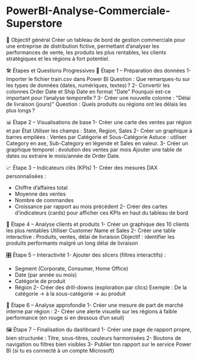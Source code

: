 # PowerBI-Analyse-Commerciale-Superstore
🎯 Objectif général Créer un tableau de bord de gestion commerciale pour une entreprise de distribution fictive, permettant d’analyser les performances de vente, les produits les plus rentables, les clients stratégiques et les régions à fort potentiel.


🛠️ Étapes et Questions Progressives
🧩 Étape 1 – Préparation des données
1- Importer le fichier train.csv dans Power BI
Question : Que remarques-tu sur les types de données (dates, numériques, textes) ?
2- Convertir les colonnes Order Date et Ship Date en format "Date"
Pourquoi est-ce important pour l’analyse temporelle ?
3- Créer une nouvelle colonne : "Délai de livraison (jours)"
Question : Quels produits ou régions ont les délais les plus longs ?

📊 Étape 2 – Visualisations de base
1- Créer une carte des ventes par région et par État
Utiliser les champs : State, Region, Sales
2- Créer un graphique à barres empilées : Ventes par Catégorie et Sous-Catégorie
Astuce : utiliser Category en axe, Sub-Category en légende et Sales en valeur.
3- Créer un graphique temporel : évolution des ventes par mois
Ajouter une table de dates ou extraire le mois/année de Order Date.

📈 Étape 3 – Indicateurs clés (KPIs)
1- Créer des mesures DAX personnalisées :
- Chiffre d’affaires total
- Moyenne des ventes
- Nombre de commandes
- Croissance par rapport au mois précédent
2- Créer des cartes d’indicateurs (cards) pour afficher ces KPIs en haut du tableau de bord

🎯 Étape 4 – Analyse clients et produits
1- Créer un graphique des 10 clients les plus rentables
Utiliser Customer Name et Sales
2- Créer une table interactive : Produits, ventes, délai de livraison
Objectif : identifier les produits performants malgré un long délai de livraison

🎛️ Étape 5 – Interactivité
1- Ajouter des slicers (filtres interactifs) :
- Segment (Corporate, Consumer, Home Office)
- Date (par année ou mois)
- Catégorie de produit
- Région
2- Créer des drill-downs (exploration par clics)
Exemple : De la catégorie → à la sous-catégorie → au produit

🧠 Étape 6 – Analyse approfondie
1- Créer une mesure de part de marché interne par région :
2- Créer une alerte visuelle sur les régions à faible performance (en rouge si en dessous d’un seuil)

🖼️ Étape 7 – Finalisation du dashboard
1- Créer une page de rapport propre, bien structurée : Titre, sous-titres, couleurs harmonisées
2- Boutons de navigation ou filtres bien visibles
3- Publier ton rapport sur le service Power BI (si tu es connecté à un compte Microsoft)
